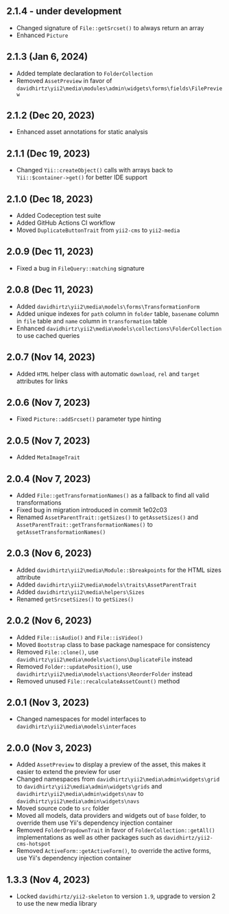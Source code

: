 ## 2.1.4 - under development

- Changed signature of `File::getSrcset()` to always return an array
- Enhanced `Picture`

## 2.1.3 (Jan 6, 2024)

- Added template declaration to `FolderCollection`
- Removed `AssetPreview` in favor of `davidhirtz\yii2\media\modules\admin\widgets\forms\fields\FilePreview`

## 2.1.2 (Dec 20, 2023)

- Enhanced asset annotations for static analysis

## 2.1.1 (Dec 19, 2023)

- Changed `Yii::createObject()` calls with arrays back to `Yii::$container->get()` for better IDE support

## 2.1.0 (Dec 18, 2023)

- Added Codeception test suite
- Added GitHub Actions CI workflow
- Moved `DuplicateButtonTrait` from `yii2-cms` to `yii2-media`

## 2.0.9 (Dec 11, 2023)

- Fixed a bug in `FileQuery::matching` signature

## 2.0.8 (Dec 11, 2023)

- Added `davidhirtz\yii2\media\models\forms\TransformationForm`
- Added unique indexes for `path` column in `folder` table, `basename` column in `file` table and `name` column
  in `transformation` table
- Enhanced `davidhirtz\yii2\media\models\collections\FolderCollection` to use cached queries

## 2.0.7 (Nov 14, 2023)

- Added `HTML` helper class with automatic `download`, `rel` and `target` attributes for links

## 2.0.6 (Nov 7, 2023)

- Fixed `Picture::addSrcset()` parameter type hinting

## 2.0.5 (Nov 7, 2023)

- Added `MetaImageTrait`

## 2.0.4 (Nov 7, 2023)

- Added `File::getTransformationNames()` as a fallback to find all valid transformations
- Fixed bug in migration introduced in commit 1e02c03
- Renamed `AssetParentTrait::getSizes()` to `getAssetSizes()` and `AssetParentTrait::getTransformationNames()`
  to `getAssetTransformationNames()`

## 2.0.3 (Nov 6, 2023)

- Added `davidhirtz\yii2\media\Module::$breakpoints` for the HTML sizes attribute
- Added `davidhirtz\yii2\media\models\traits\AssetParentTrait`
- Added `davidhirtz\yii2\media\helpers\Sizes`
- Renamed `getSrcsetSizes()` to `getSizes()`

## 2.0.2 (Nov 6, 2023)

- Added `File::isAudio()` and `File::isVideo()`
- Moved `Bootstrap` class to base package namespace for consistency
- Removed `File::clone()`, use `davidhirtz\yii2\media\models\actions\DuplicateFile` instead
- Removed `Folder::updatePosition()`, use `davidhirtz\yii2\media\models\actions\ReorderFolder` instead
- Removed unused `File::recalculateAssetCount()` method

## 2.0.1 (Nov 3, 2023)

- Changed namespaces for model interfaces to `davidhirtz\yii2\media\models\interfaces`

## 2.0.0 (Nov 3, 2023)

- Added `AssetPreview` to display a preview of the asset, this makes it easier to extend the preview for user
- Changed namespaces from `davidhirtz\yii2\media\admin\widgets\grid`
  to `davidhirtz\yii2\media\admin\widgets\grids` and `davidhirtz\yii2\media\admin\widgets\nav`
  to `davidhirtz\yii2\media\admin\widgets\navs`
- Moved source code to `src` folder
- Moved all models, data providers and widgets out of `base` folder, to override them use Yii's dependency injection
  container
- Removed `FolderDropdownTrait` in favor of `FolderCollection::getAll()`
  implementations as well as other packages such as `davidhirtz/yii2-cms-hotspot`
- Removed `ActiveForm::getActiveForm()`, to override the active forms, use Yii's dependency injection
  container

## 1.3.3 (Nov 4, 2023)

- Locked `davidhirtz/yii2-skeleton` to version `1.9`, upgrade to version 2 to use the new media library